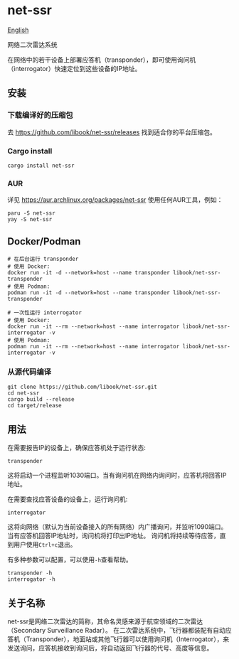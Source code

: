 # net-ssr

[English](./README.md)

网络二次雷达系统

在网络中的若干设备上部署应答机（transponder），即可使用询问机（interrogator）快速定位到这些设备的IP地址。

## 安装

### 下载编译好的压缩包

去 https://github.com/libook/net-ssr/releases 找到适合你的平台压缩包。

### Cargo install

```shell
cargo install net-ssr
```

### AUR

详见 https://aur.archlinux.org/packages/net-ssr
使用任何AUR工具，例如：
```shell
paru -S net-ssr
yay -S net-ssr
```

## Docker/Podman

```shell
# 在后台运行 transponder
# 使用 Docker:
docker run -it -d --network=host --name transponder libook/net-ssr-transponder
# 使用 Podman:
podman run -it -d --network=host --name transponder libook/net-ssr-transponder

# 一次性运行 interrogator
# 使用 Docker:
docker run -it --rm --network=host --name interrogator libook/net-ssr-interrogator -v
# 使用 Podman:
podman run -it --rm --network=host --name interrogator libook/net-ssr-interrogator -v
```

### 从源代码编译
```shell
git clone https://github.com/libook/net-ssr.git
cd net-ssr
cargo build --release
cd target/release
```

## 用法

在需要报告IP的设备上，确保应答机处于运行状态:
```shell
transponder
```
这将启动一个进程监听1030端口。当有询问机在网络内询问时，应答机将回答IP地址。

在需要查找应答设备的设备上，运行询问机:
```shell
interrogator
```
这将向网络（默认为当前设备接入的所有网络）内广播询问，并监听1090端口。当有应答机回答IP地址时，询问机将打印出IP地址。
询问机将持续等待应答，直到用户使用`Ctrl+c`退出。

有多种参数可以配置，可以使用`-h`查看帮助。
```shell
transponder -h
interrogator -h
```

## 关于名称

net-ssr是网络二次雷达的简称，其命名灵感来源于航空领域的二次雷达（Secondary Surveillance Radar）。
在二次雷达系统中，飞行器都装配有自动应答机（Transponder），地面站或其他飞行器可以使用询问机（Interrogator），来发送询问，应答机接收到询问后，将自动返回飞行器的代号、高度等信息。
